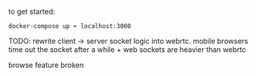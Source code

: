 to get started:

`docker-compose up ➡️ localhost:3000`

TODO:
rewrite client -> server socket logic into webrtc.
mobile browsers time out the socket after a while + web sockets are heavier than webrtc

browse feature broken
